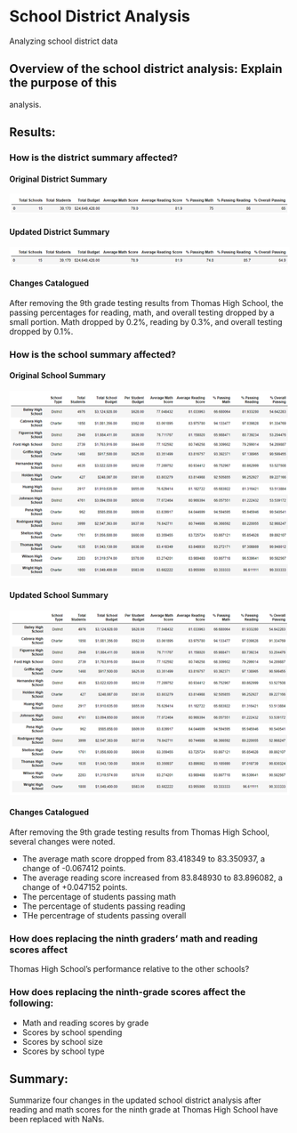 # School District Analysis
Analyzing school district data

## Overview of the school district analysis: Explain the purpose of this 
analysis.

## Results: 
### How is the district summary affected?
#### Original District Summary
![Original District Summary](Resources/District_summary_old.png)
#### Updated District Summary
![New District Summary](Resources/District_summary_new.png)
#### Changes Catalogued
After removing the 9th grade testing results from Thomas High School, the passing
percentages for reading, math, and overall testing dropped by a small portion. 
Math dropped by 0.2%, reading by 0.3%, and overall testing dropped by 0.1%. 
### How is the school summary affected?
#### Original School Summary
![Original School Summary](Resources/original_school_summary.png)
#### Updated School Summary
![Updated School Summary](Resources/updated_school_summary.png)
#### Changes Catalogued
After removing the 9th grade testing results from Thomas High School, several
changes were noted. 
- The average math score dropped from 83.418349 to 83.350937,
 a change of -0.067412 points. 
- The average reading score increased from 83.848930 to 83.896082, 
a change of +0.047152 points. 
- The percentage of students passing math 
- The percentage of students passing reading
- THe percentrage of students passing overall	
### How does replacing the ninth graders’ math and reading scores affect 
Thomas High School’s performance relative to the other schools?
### How does replacing the ninth-grade scores affect the following:
- Math and reading scores by grade
- Scores by school spending
- Scores by school size
- Scores by school type

## Summary: 
Summarize four changes in the updated school district analysis after reading
and math scores for the ninth grade at Thomas High School have been replaced 
with NaNs.
